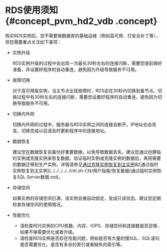 # RDS使用须知 {#concept_pvm_hd2_vdb .concept}

购买RDS实例后，您不需要做数据库的基础运维（例如高可用、打安全补丁等），但您需要重点关注如下事项：

-   实例升级

    RDS实例升级的过程中会出现一次最长30秒左右的连接闪断，需要您提前做好准备，并设置好程序的自动重连，避免因为升级导致服务不可用。

-   故障切换

    对于高可用版实例，当主节点出现故障时，RDS会在30秒内切换到备节点。切换过程中有30秒左右的连接闪断，需要您设置好程序的自动重连，避免因为切换导致服务不可用。

-   切换内外网

    切换内外网的过程中，服务器与RDS实例之间的连接会断开，IP地址也会改变。切换完成以后请及时更新程序中的连接地址。

-   数据恢复

    建议您在数据恢复前备份好重要数据，以免导致数据丢失。建议您通过创建临时实例或克隆实例来恢复数据，验证临时实例或克隆实例的数据后，再把需要的数据迁移到生产实例，详情请参见[通过克隆实例恢复到主实例](../../../../../intl.zh-CN/用户指南/灾备管理/通过克隆实例恢复到主实例.md)和[通过临时实例恢复到主实例](../../../../../intl.zh-CN/用户指南/恢复数据/通过临时实例恢复SQL Server数据.md)。

-   存储空间

    如果实例的存储空间已满，该实例会被自动锁定，变成只读状态。建议您定期检查存储空间的使用情况。

-   性能优化

    -   请检查RDS实例的CPU核数、内存、IOPS、存储空间和连接数是否足够，如果不够需要优化或者升级。
    -   请检查RDS实例是否存在性能问题，例如是否有大量的慢SQL、SQL语句是否需要优化、是否有多余的索引或者缺失的索引等。

